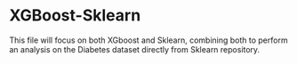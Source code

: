 # XGBoost-Sklearn
This file will focus on both XGboost and Sklearn, combining both to perform an analysis on the Diabetes dataset directly from Sklearn repository. 
